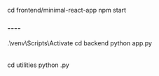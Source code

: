 cd frontend/minimal-react-app
npm start

### ----


.\venv\Scripts\Activate
cd backend
python app.py

######


cd utilities
python <each>.py
